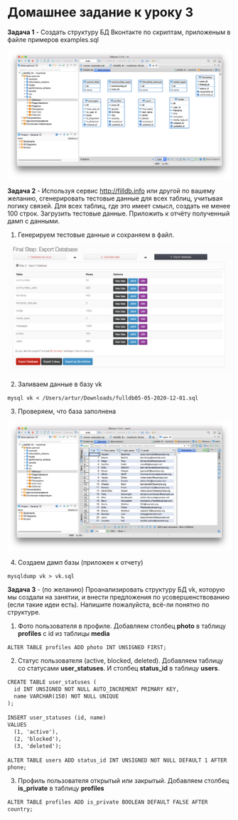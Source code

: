 # Домашнее задание к уроку 3
**Задача 1** - Создать структуру БД Вконтакте по скриптам, приложеным в файле примеров examples.sql

![image](dbeaver_vk.png)

**Задача 2** - Используя сервис http://filldb.info или другой по вашему желанию, сгенерировать тестовые данные для всех таблиц, учитывая логику связей. Для всех таблиц, где это имеет смысл, создать не менее 100 строк. Загрузить тестовые данные. Приложить к отчёту полученный дамп с данными.

1. Генерируем тестовые данные и сохраняем в файл.

![image](filldb_vk.png)

2. Заливаем данные в базу vk
```
mysql vk < /Users/artur/Downloads/fulldb05-05-2020-12-01.sql
```
3. Проверяем, что база заполнена

![image](dbeaver_vk_filled.png)

4. Создаем дамп базы (приложен к отчету)
```
mysqldump vk > vk.sql
```
**Задача 3** - (по желанию) Проанализировать структуру БД vk, которую мы создали на занятии, и внести предложения по усовершенствованию (если такие идеи есть). Напишите пожалуйста, всё-ли понятно по структуре.
1. Фото пользователя в профиле. Добавляем столбец **photo** в таблицу **profiles** с id из таблицы **media**
```
ALTER TABLE profiles ADD photo INT UNSIGNED FIRST;
```
2. Статус пользователя (active, blocked, deleted). Добавляем таблицу со статусами **user_statuses**. И столбец **status_id** в таблицу **users**.
```
CREATE TABLE user_statuses (
  id INT UNSIGNED NOT NULL AUTO_INCREMENT PRIMARY KEY,
  name VARCHAR(150) NOT NULL UNIQUE
);

INSERT user_statuses (id, name)
VALUES
  (1, 'active'),
  (2, 'blocked'),
  (3, 'deleted');

ALTER TABLE users ADD status_id INT UNSIGNED NOT NULL DEFAULT 1 AFTER phone;
```
3. Профиль пользователя открытый или закрытый. Добавляем столбец **is_private** в таблицу **profiles**
```
ALTER TABLE profiles ADD is_private BOOLEAN DEFAULT FALSE AFTER country;
```
